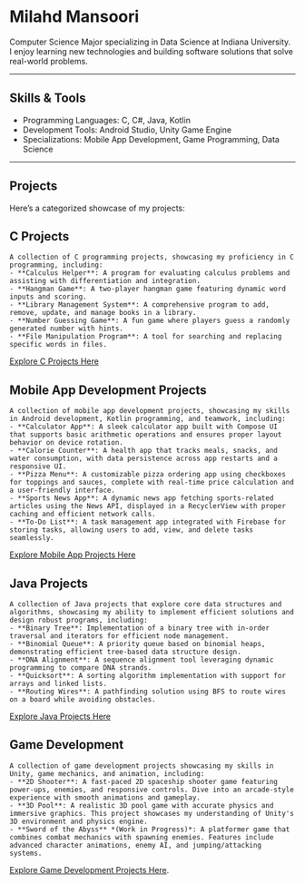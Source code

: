 # Milahd Mansoori  

Computer Science Major specializing in Data Science at Indiana University.  
I enjoy learning new technologies and building software solutions that solve real-world problems.  

---

## Skills & Tools  
- Programming Languages: C, C#, Java, Kotlin  
- Development Tools: Android Studio, Unity Game Engine  
- Specializations: Mobile App Development, Game Programming, Data Science  

---
## Projects
Here’s a categorized showcase of my projects:

## C Projects
    A collection of C programming projects, showcasing my proficiency in C programming, including:
    - **Calculus Helper**: A program for evaluating calculus problems and assisting with differentiation and integration.
    - **Hangman Game**: A two-player hangman game featuring dynamic word inputs and scoring.
    - **Library Management System**: A comprehensive program to add, remove, update, and manage books in a library.
    - **Number Guessing Game**: A fun game where players guess a randomly generated number with hints.
    - **File Manipulation Program**: A tool for searching and replacing specific words in files.

[Explore C Projects Here](https://github.com/milahdm/CProjects)


## Mobile App Development Projects
    A collection of mobile app development projects, showcasing my skills in Android development, Kotlin programming, and teamwork, including:
    - **Calculator App**: A sleek calculator app built with Compose UI that supports basic arithmetic operations and ensures proper layout behavior on device rotation.
    - **Calorie Counter**: A health app that tracks meals, snacks, and water consumption, with data persistence across app restarts and a responsive UI.
    - **Pizza Menu**: A customizable pizza ordering app using checkboxes for toppings and sauces, complete with real-time price calculation and a user-friendly interface.
    - **Sports News App**: A dynamic news app fetching sports-related articles using the News API, displayed in a RecyclerView with proper caching and efficient network calls.
    - **To-Do List**: A task management app integrated with Firebase for storing tasks, allowing users to add, view, and delete tasks seamlessly.

[Explore Mobile App Projects Here](https://github.com/milahdm/MobileAppDevelopment)


## Java Projects
    A collection of Java projects that explore core data structures and algorithms, showcasing my ability to implement efficient solutions and design robust programs, including:
    - **Binary Tree**: Implementation of a binary tree with in-order traversal and iterators for efficient node management.
    - **Binomial Queue**: A priority queue based on binomial heaps, demonstrating efficient tree-based data structure design.
    - **DNA Alignment**: A sequence alignment tool leveraging dynamic programming to compare DNA strands.
    - **Quicksort**: A sorting algorithm implementation with support for arrays and linked lists.
    - **Routing Wires**: A pathfinding solution using BFS to route wires on a board while avoiding obstacles.

[Explore Java Projects Here](https://github.com/milahdm/JavaProjects)

## Game Development
    A collection of game development projects showcasing my skills in Unity, game mechanics, and animation, including:
    - **2D Shooter**: A fast-paced 2D spaceship shooter game featuring power-ups, enemies, and responsive controls. Dive into an arcade-style experience with smooth animations and gameplay.
    - **3D Pool**: A realistic 3D pool game with accurate physics and immersive graphics. This project showcases my understanding of Unity's 3D environment and physics engine.
    - **Sword of the Abyss** *(Work in Progress)*: A platformer game that combines combat mechanics with spawning enemies. Features include advanced character animations, enemy AI, and jumping/attacking systems.

[Explore Game Development Projects Here](https://github.com/milahdm/GameDevelopment).



